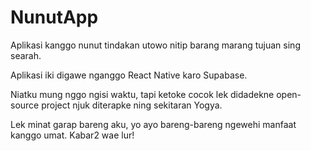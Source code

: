 # NunutApp
Aplikasi kanggo nunut tindakan utowo nitip barang marang tujuan sing searah.

Aplikasi iki digawe nganggo React Native karo Supabase. 

Niatku mung nggo ngisi waktu, tapi ketoke cocok lek didadekne open-source project njuk diterapke ning sekitaran Yogya.

Lek minat garap bareng aku, yo ayo bareng-bareng ngewehi manfaat kanggo umat. Kabar2 wae lur!
